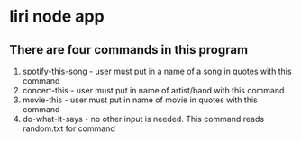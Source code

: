 # liri node app #

## There are four commands in this program ##
1. spotify-this-song - user must put in a name of a song in quotes with this command
2. concert-this - user must put in name of artist/band with this command
3. movie-this - user must put in name of movie in quotes with this command
4. do-what-it-says - no other input is needed. This command reads random.txt for command



